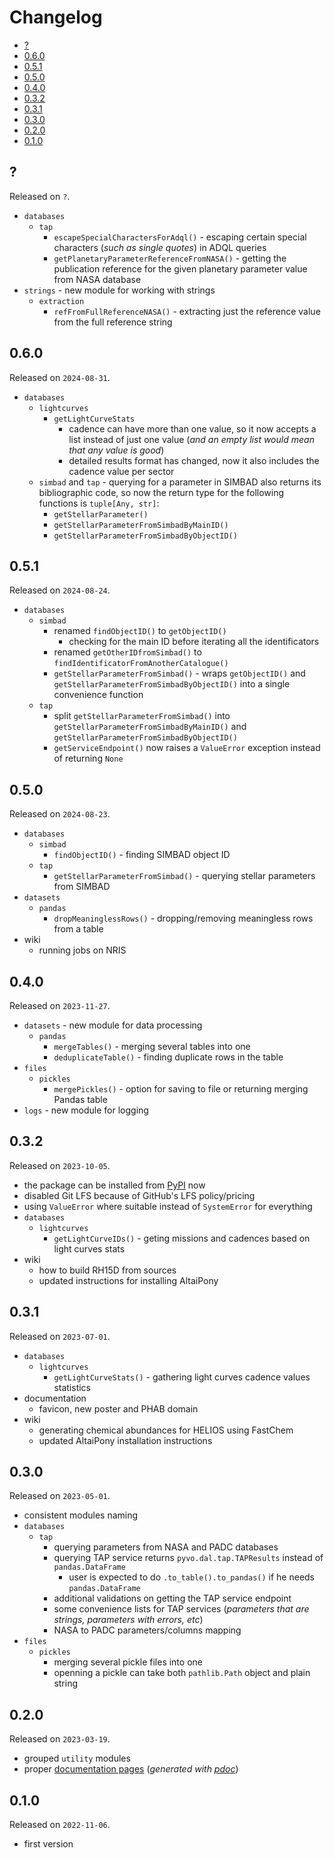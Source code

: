 # Changelog

<!-- MarkdownTOC -->

- [?](#)
- [0.6.0](#060)
- [0.5.1](#051)
- [0.5.0](#050)
- [0.4.0](#040)
- [0.3.2](#032)
- [0.3.1](#031)
- [0.3.0](#030)
- [0.2.0](#020)
- [0.1.0](#010)

<!-- /MarkdownTOC -->

## ?

Released on `?`.

- `databases`
    + `tap`
        * `escapeSpecialCharactersForAdql()` - escaping certain special characters (*such as single quotes*) in ADQL queries
        * `getPlanetaryParameterReferenceFromNASA()` - getting the publication reference for the given planetary parameter value from NASA database
- `strings` - new module for working with strings
    + `extraction`
        * `refFromFullReferenceNASA()` - extracting just the reference value from the full reference string

## 0.6.0

Released on `2024-08-31`.

- `databases`
    + `lightcurves`
        * `getLightCurveStats`
            - cadence can have more than one value, so it now accepts a list instead of just one value (*and an empty list would mean that any value is good*)
            - detailed results format has changed, now it also includes the cadence value per sector
    + `simbad` and `tap` - querying for a parameter in SIMBAD also returns its bibliographic code, so now the return type for the following functions is `tuple[Any, str]`:
        * `getStellarParameter()`
        * `getStellarParameterFromSimbadByMainID()`
        * `getStellarParameterFromSimbadByObjectID()`

## 0.5.1

Released on `2024-08-24`.

- `databases`
    + `simbad`
        * renamed `findObjectID()` to `getObjectID()`
            - checking for the main ID before iterating all the identificators
        * renamed `getOtherIDfromSimbad()` to `findIdentificatorFromAnotherCatalogue()`
        * `getStellarParameterFromSimbad()` - wraps `getObjectID()` and `getStellarParameterFromSimbadByObjectID()` into a single convenience function
    + `tap`
        * split `getStellarParameterFromSimbad()` into `getStellarParameterFromSimbadByMainID()` and `getStellarParameterFromSimbadByObjectID()`
        * `getServiceEndpoint()` now raises a `ValueError` exception instead of returning `None`

## 0.5.0

Released on `2024-08-23`.

- `databases`
    + `simbad`
        * `findObjectID()` - finding SIMBAD object ID
    + `tap`
        * `getStellarParameterFromSimbad()` - querying stellar parameters from SIMBAD
- `datasets`
    + `pandas`
        * `dropMeaninglessRows()` - dropping/removing meaningless rows from a table
- wiki
    + running jobs on NRIS

## 0.4.0

Released on `2023-11-27`.

- `datasets` - new module for data processing
    + `pandas`
        * `mergeTables()` - merging several tables into one
        * `deduplicateTable()` - finding duplicate rows in the table
- `files`
    + `pickles`
        * `mergePickles()` - option for saving to file or returning merging Pandas table
- `logs` - new module for logging

## 0.3.2

Released on `2023-10-05`.

- the package can be installed from [PyPI](https://pypi.org/project/uio-exoplanet-group/) now
- disabled Git LFS because of GitHub's LFS policy/pricing
- using `ValueError` where suitable instead of `SystemError` for everything
- `databases`
    + `lightcurves`
        * `getLightCurveIDs()` - geting missions and cadences based on light curves stats
- wiki
    + how to build RH15D from sources
    + updated instructions for installing AltaiPony

## 0.3.1

Released on `2023-07-01`.

- `databases`
    + `lightcurves`
        * `getLightCurveStats()` - gathering light curves cadence values statistics
- documentation
    + favicon, new poster and PHAB domain
- wiki
    + generating chemical abundances for HELIOS using FastChem
    + updated AltaiPony installation instructions

## 0.3.0

Released on `2023-05-01`.

- consistent modules naming
- `databases`
    + `tap`
        * querying parameters from NASA and PADC databases
        * querying TAP service returns `pyvo.dal.tap.TAPResults` instead of `pandas.DataFrame`
            - user is expected to do `.to_table().to_pandas()` if he needs `pandas.DataFrame`
        * additional validations on getting the TAP service endpoint
        * some convenience lists for TAP services (*parameters that are strings, parameters with errors, etc*)
        * NASA to PADC parameters/columns mapping
- `files`
    + `pickles`
        * merging several pickle files into one
        * openning a pickle can take both `pathlib.Path` object and plain string

## 0.2.0

Released on `2023-03-19`.

- grouped `utility` modules
- proper [documentation pages](https://uio.decovar.dev/) (*generated with [pdoc](https://pdoc.dev)*)

## 0.1.0

Released on `2022-11-06`.

- first version

